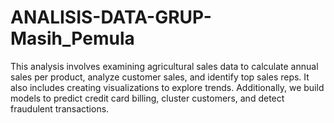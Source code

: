 # ANALISIS-DATA-GRUP-Masih_Pemula
This analysis involves examining agricultural sales data to calculate annual sales per product, analyze customer sales, and identify top sales reps. It also includes creating visualizations to explore trends. Additionally, we build models to predict credit card billing, cluster customers, and detect fraudulent transactions.
